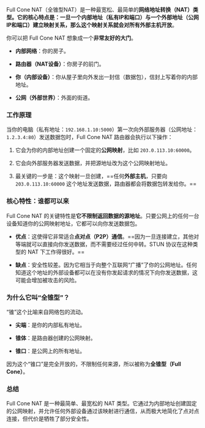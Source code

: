 Full Cone NAT（全锥型NAT）是一种最宽松、最简单的**网络地址转换（NAT）**类型。它的核心特点是：一旦一个内部地址（私有IP和端口）与一个外部地址（公网IP和端口）建立映射关系，那么这个映射关系就会**对所有外部主机开放**。

你可以把 Full Cone NAT 想象成一个**非常友好的大门**。

- **内部网络**：你的房子。
    
- **路由器（NAT设备）**：你房子的前门。
    
- **你（内部设备）**：你从屋子里向外发出一封信（数据包），信封上写着你的内部地址。
    
- **公网（外部世界）**：外面的街道。
    

### 工作原理

当你的电脑（私有地址：`192.168.1.10:5000`）第一次向外部服务器（公网地址：`1.2.3.4:80`）发送数据包时，Full Cone NAT 路由器会执行以下操作：

1. 它会为你的内部地址创建一个固定的**公网映射**，比如 `203.0.113.10:60000`。
    
2. 它会向外部服务器发送数据，并把源地址改为这个公网映射地址。
    
3. 最关键的一步是：这个映射一旦创建，==任何**外部主机**，只要向 `203.0.113.10:60000` 这个地址发送数据，路由器都会将数据包转发给你。==
    

### 核心特性：谁都可以来

Full Cone NAT 的关键特性是**它不限制返回数据的源地址**。只要公网上的任何一台设备知道你的公网映射地址，它都可以向你发送数据包。

- **优点**：这使得它非常适合**点对点（P2P）通信**。==因为一旦连接建立，其他对等端就可以直接向你发送数据，而不需要经过任何中转。STUN 协议在这种类型的 NAT 下工作得很好。==
    
- **缺点**：安全性较差。因为它相当于向整个互联网“广播”了你的公网地址。任何知道这个地址的外部设备都可以在没有你发起请求的情况下向你发送数据，这可能会增加被攻击的风险。
    

### 为什么它叫“全锥型”？

“锥”这个比喻来自网络包的流动。

- **尖端**：是你的内部私有地址。
    
- **锥体**：是路由器创建的公网映射。
    
- **锥口**：是公网上的所有地址。
    

因为这个“锥口”是完全开放的，不限制任何来源，所以被称为**全锥型（Full Cone）**。

### 总结

Full Cone NAT 是一种最简单、最宽松的 NAT 类型。它通过为内部地址创建固定的公网映射，并允许任何外部设备通过该映射进行通信，从而极大地简化了点对点连接，但代价是牺牲了部分安全性。
